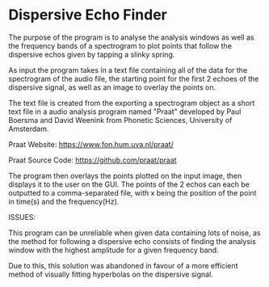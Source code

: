 # Dispersive Echo Finder

The purpose of the program is to analyse the analysis windows as well as the frequency bands of a spectrogram to plot points that follow the dispersive echos
given by tapping a slinky spring.

As input the program takes in a text file containing all of the data for the spectrogram of the audio file, the starting point for the first 2 echoes of the
dispersive signal, as well as an image to overlay the points on.

The text file is created from the exporting a spectrogram object as a short text file in a audio analysis program named "Praat" 
developed by Paul Boersma and David Weenink from Phonetic Sciences, University of Amsterdam.

Praat Website:
https://www.fon.hum.uva.nl/praat/

Praat Source Code:
https://github.com/praat/praat

The program then overlays the points plotted on the input image, then displays it to the user on the GUI. The points of the 2 echos can each be outputted 
to a comma-separated file, with x being the position of the point in time(s) and the frequency(Hz).

ISSUES:

This program can be unreliable when given data containing lots of noise, as the method for following a dispersive echo consists of finding the analysis 
window with the highest amplitude for a given frequency band.

Due to this, this solution was abandoned in favour of a more efficient method of visually fitting hyperbolas on the dispersive signal.
